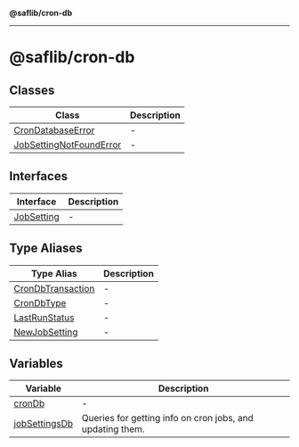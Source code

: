 **@saflib/cron-db**

***

# @saflib/cron-db

## Classes

| Class | Description |
| ------ | ------ |
| [CronDatabaseError](classes/CronDatabaseError.md) | - |
| [JobSettingNotFoundError](classes/JobSettingNotFoundError.md) | - |

## Interfaces

| Interface | Description |
| ------ | ------ |
| [JobSetting](interfaces/JobSetting.md) | - |

## Type Aliases

| Type Alias | Description |
| ------ | ------ |
| [CronDbTransaction](type-aliases/CronDbTransaction.md) | - |
| [CronDbType](type-aliases/CronDbType.md) | - |
| [LastRunStatus](type-aliases/LastRunStatus.md) | - |
| [NewJobSetting](type-aliases/NewJobSetting.md) | - |

## Variables

| Variable | Description |
| ------ | ------ |
| [cronDb](variables/cronDb.md) | - |
| [jobSettingsDb](variables/jobSettingsDb.md) | Queries for getting info on cron jobs, and updating them. |
